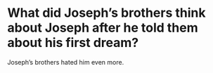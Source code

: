 # What did Joseph’s brothers think about Joseph after he told them about his first dream?

Joseph’s brothers hated him even more.
